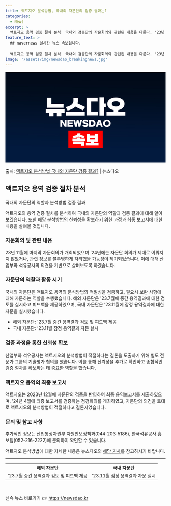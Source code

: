 ```yaml
---
title: 액트지오 분석방법, 국내외 자문단의 검증 결과는?
categories:
  - News
excerpt: >
  액트지오 용역 검증 절차 분석  국내외 검증단의 자문회의와 관련된 내용을 다룬다. '23년 11월 마지막 자…
feature_text: >
  ## navernews 실시간 뉴스 속보입니다.

  액트지오 용역 검증 절차 분석  국내외 검증단의 자문회의와 관련된 내용을 다룬다. '23년 11월 마지막 자…
image: '/assets/img/newsdao_breakingnews.jpg'
---
```


![뉴스다오 속보](/assets/img/newsdao_breakingnews.jpg)

<p>출처: <a href="https://newsdao.kr/4206" rel="dofollow">액트지오 분석방법 국내외 자문단 검증 결과?</a> | 뉴스다오</p>

<h2 data-ke-size="size26">액트지오 용역 검증 절차 분석</h2>
국내외 자문단의 역할과 분석방법 검증 결과

<p data-ke-size="size16">액트지오의 용역 검증 절차를 분석하여 국내외 자문단의 역할과 검증 결과에 대해 알아보겠습니다. 또한 해당 분석방법의 신뢰성을 확보하기 위한 과정과 최종 보고서에 대한 내용을 살펴볼 것입니다.</p>

<h3>자문회의 및 관련 내용</h3>
<p data-ke-size="size16">23년 11월에 마지막 자문회의가 개최되었으며 ’24년에는 자문단 회의가 제대로 이뤄지지 않았거나, 관련 정보를 불투명하게 처리했을 가능성이 제기되었습니다. 이에 대해 산업부와 석유공사의 의견을 기반으로 살펴보도록 하겠습니다.</p>

<h3>자문단의 역할과 활동 시기</h3>
<p data-ke-size="size16">국내외 자문단은 액트지오 용역의 분석방법의 적절성을 검증하고, 필요시 보완 사항에 대해 자문하는 역할을 수행했습니다. 해외 자문단은 '23.7월에 중간 용역결과에 대한 검토를 실시하고 피드백을 제공하였으며, 국내 자문단은 ’23.11월에 잠정 용역결과에 대한 자문을 실시했습니다.</p>
<ul>
  <li>해외 자문단: '23.7월 중간 용역결과 검토 및 피드백 제공</li>
  <li>국내 자문단: ’23.11월 잠정 용역결과 자문 실시</li>
</ul>

<h3>검증 과정을 통한 신뢰성 확보</h3>
<p data-ke-size="size16">산업부와 석유공사는 액트지오의 분석방법이 적절하다는 결론을 도출하기 위해 별도 전문가 그룹의 기술평가 협의를 했습니다. 이를 통해 신뢰성을 추가로 확인하고 종합적인 검증 절차를 확보하는 데 중요한 역할을 했습니다.</p>

<h3>액트지오 용역의 최종 보고서</h3>
<p data-ke-size="size16">액트지오는 2023년 12월에 자문단의 검증을 반영하여 최종 용역보고서를 제출하였으며, ’24년 4월에 최종 보고서를 검증하는 점검회의를 개최하였고, 자문단의 의견을 토대로 액트지오의 분석방법이 적절하다고 결론지었습니다.</p>

<h3>문의 및 참고 사항</h3>
<p data-ke-size="size16">추가적인 정보는 산업통상자원부 자원안보정책과(044-203-5186), 한국석유공사 홍보팀(052-216-2222)에 문의하여 확인할 수 있습니다.</p>
<p data-ke-size="size16">액트지오 분석방법에 대한 자세한 내용은 뉴스다오의 <a href="https://newsdao.kr/4206">해당 기사</a>를 참고하시기 바랍니다.</p>
<hr>

<table>
  <tr>
    <td style="text-align: center; height: 17px;"><b>해외 자문단</b></td>
    <td style="text-align: center; height: 17px;"><b>국내 자문단</b></td>
  </tr>
  <tr>
    <td>'23.7월 중간 용역결과 검토 및 피드백 제공</td>
    <td>’23.11월 잠정 용역결과 자문 실시</td>
  </tr>
</table>
<p data-ke-size="size16">&nbsp;</p> 

신속 뉴스 바로가기 👉 <a href="https://newsdao.kr" rel="dofollow">https://newsdao.kr</a>


